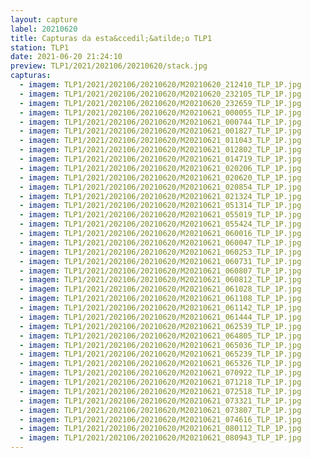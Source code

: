 ```yaml
---
layout: capture
label: 20210620
title: Capturas da esta&ccedil;&atilde;o TLP1
station: TLP1
date: 2021-06-20 21:24:10
preview: TLP1/2021/202106/20210620/stack.jpg
capturas:
  - imagem: TLP1/2021/202106/20210620/M20210620_212410_TLP_1P.jpg
  - imagem: TLP1/2021/202106/20210620/M20210620_232105_TLP_1P.jpg
  - imagem: TLP1/2021/202106/20210620/M20210620_232659_TLP_1P.jpg
  - imagem: TLP1/2021/202106/20210620/M20210621_000055_TLP_1P.jpg
  - imagem: TLP1/2021/202106/20210620/M20210621_000744_TLP_1P.jpg
  - imagem: TLP1/2021/202106/20210620/M20210621_001827_TLP_1P.jpg
  - imagem: TLP1/2021/202106/20210620/M20210621_011043_TLP_1P.jpg
  - imagem: TLP1/2021/202106/20210620/M20210621_012802_TLP_1P.jpg
  - imagem: TLP1/2021/202106/20210620/M20210621_014719_TLP_1P.jpg
  - imagem: TLP1/2021/202106/20210620/M20210621_020206_TLP_1P.jpg
  - imagem: TLP1/2021/202106/20210620/M20210621_020620_TLP_1P.jpg
  - imagem: TLP1/2021/202106/20210620/M20210621_020854_TLP_1P.jpg
  - imagem: TLP1/2021/202106/20210620/M20210621_021324_TLP_1P.jpg
  - imagem: TLP1/2021/202106/20210620/M20210621_051314_TLP_1P.jpg
  - imagem: TLP1/2021/202106/20210620/M20210621_055019_TLP_1P.jpg
  - imagem: TLP1/2021/202106/20210620/M20210621_055424_TLP_1P.jpg
  - imagem: TLP1/2021/202106/20210620/M20210621_060016_TLP_1P.jpg
  - imagem: TLP1/2021/202106/20210620/M20210621_060047_TLP_1P.jpg
  - imagem: TLP1/2021/202106/20210620/M20210621_060253_TLP_1P.jpg
  - imagem: TLP1/2021/202106/20210620/M20210621_060731_TLP_1P.jpg
  - imagem: TLP1/2021/202106/20210620/M20210621_060807_TLP_1P.jpg
  - imagem: TLP1/2021/202106/20210620/M20210621_060812_TLP_1P.jpg
  - imagem: TLP1/2021/202106/20210620/M20210621_061028_TLP_1P.jpg
  - imagem: TLP1/2021/202106/20210620/M20210621_061108_TLP_1P.jpg
  - imagem: TLP1/2021/202106/20210620/M20210621_061142_TLP_1P.jpg
  - imagem: TLP1/2021/202106/20210620/M20210621_061444_TLP_1P.jpg
  - imagem: TLP1/2021/202106/20210620/M20210621_062539_TLP_1P.jpg
  - imagem: TLP1/2021/202106/20210620/M20210621_064805_TLP_1P.jpg
  - imagem: TLP1/2021/202106/20210620/M20210621_065036_TLP_1P.jpg
  - imagem: TLP1/2021/202106/20210620/M20210621_065239_TLP_1P.jpg
  - imagem: TLP1/2021/202106/20210620/M20210621_065326_TLP_1P.jpg
  - imagem: TLP1/2021/202106/20210620/M20210621_070922_TLP_1P.jpg
  - imagem: TLP1/2021/202106/20210620/M20210621_071218_TLP_1P.jpg
  - imagem: TLP1/2021/202106/20210620/M20210621_072518_TLP_1P.jpg
  - imagem: TLP1/2021/202106/20210620/M20210621_073321_TLP_1P.jpg
  - imagem: TLP1/2021/202106/20210620/M20210621_073807_TLP_1P.jpg
  - imagem: TLP1/2021/202106/20210620/M20210621_074616_TLP_1P.jpg
  - imagem: TLP1/2021/202106/20210620/M20210621_080112_TLP_1P.jpg
  - imagem: TLP1/2021/202106/20210620/M20210621_080943_TLP_1P.jpg
---
```

